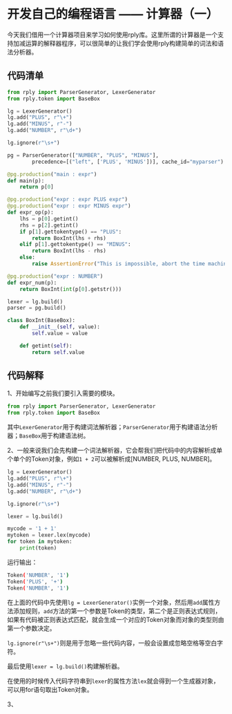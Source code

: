 # 开发自己的编程语言 —— 计算器（一）

今天我们借用一个计算器项目来学习如何使用rply库。这里所谓的计算器是一个支持加减运算的解释器程序，可以很简单的让我们学会使用rply构建简单的词法和语法分析器。

## 代码清单

```python
from rply import ParserGenerator, LexerGenerator
from rply.token import BaseBox

lg = LexerGenerator()
lg.add("PLUS", r"\+")
lg.add("MINUS", r"-")
lg.add("NUMBER", r"\d+")

lg.ignore(r"\s+")

pg = ParserGenerator(["NUMBER", "PLUS", "MINUS"],
        precedence=[("left", ['PLUS', 'MINUS'])], cache_id="myparser")

@pg.production("main : expr")
def main(p):
    return p[0]

@pg.production("expr : expr PLUS expr")
@pg.production("expr : expr MINUS expr")
def expr_op(p):
    lhs = p[0].getint()
    rhs = p[2].getint()
    if p[1].gettokentype() == "PLUS":
        return BoxInt(lhs + rhs)
    elif p[1].gettokentype() == "MINUS":
        return BoxInt(lhs - rhs)
    else:
        raise AssertionError("This is impossible, abort the time machine!")

@pg.production("expr : NUMBER")
def expr_num(p):
    return BoxInt(int(p[0].getstr()))

lexer = lg.build()
parser = pg.build()

class BoxInt(BaseBox):
    def __init__(self, value):
        self.value = value

    def getint(self):
        return self.value
```

## 代码解释

1、开始编写之前我们要引入需要的模块。

```python
from rply import ParserGenerator, LexerGenerator
from rply.token import BaseBox
```

其中`LexerGenerator`用于构建词法解析器；`ParserGenerator`用于构建语法分析器；`BaseBox`用于构建语法树。

2、一般来说我们会先构建一个词法解析器，它会帮我们把代码中的内容解析成单个单个的Token对象，例如`1 + 2`可以被解析成[NUMBER, PLUS, NUMBER]。

```python
lg = LexerGenerator()
lg.add("PLUS", r"\+")
lg.add("MINUS", r"-")
lg.add("NUMBER", r"\d+")

lg.ignore(r"\s+")

lexer = lg.build()

mycode = '1 + 1'
mytoken = lexer.lex(mycode)
for token in mytoken:
    print(token)
```
运行输出：
```bash
Token('NUMBER', '1')
Token('PLUS', '+')
Token('NUMBER', '1')
```

在上面的代码中先使用`lg = LexerGenerator()`实例一个对象，然后用`add`属性方法添加规则，`add`方法的第一个参数是Token的类型，第二个是正则表达式规则，如果有代码被正则表达式匹配，就会生成一个对应的Token对象而对象的类型则由第一个参数决定。

`lg.ignore(r"\s+")`则是用于忽略一些代码内容，一般会设置成忽略空格等空白字符。


最后使用`lexer = lg.build()`构建解析器。

在使用的时候传入代码字符串到`lexer`的属性方法`lex`就会得到一个生成器对象，可以用for语句取出Token对象。

3、